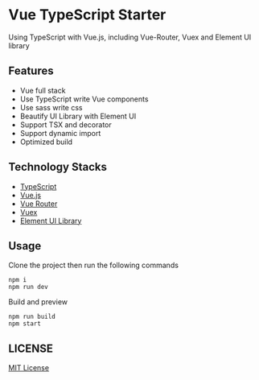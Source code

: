 # Vue TypeScript Starter

Using TypeScript with Vue.js, including Vue-Router, Vuex and Element UI library

## Features

+ Vue full stack
+ Use TypeScript write Vue components
+ Use sass write css
+ Beautify UI Library with Element UI
+ Support TSX and decorator
+ Support dynamic import
+ Optimized build

## Technology Stacks

+ [TypeScript](https://www.typescriptlang.org/)
+ [Vue.js](https://vuejs.org/)
+ [Vue Router](https://router.vuejs.org/)
+ [Vuex](https://vuex.vuejs.org/)
+ [Element UI Library](http://element-cn.eleme.io/#/en-US)

## Usage

Clone the project then run the following commands

```shell
npm i
npm run dev
```

Build and preview

```shell
npm run build
npm start
```

## LICENSE

[MIT License](./LICENSE)
